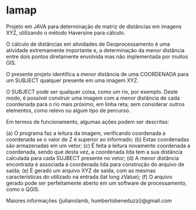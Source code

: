 # lamap
Projeto em JAVA para determinação de matriz de distâncias em imagens XYZ, utilizando o método Haversine para cálculo.

O cálculo de distâncias em atividades de Geoprocessamento é uma atividade extremamente importante e, a determinação da menor distância entre dois pontos diretamente envolvida mas não implementada por muitos GIS.

O presente projeto identifica a menor distãncia de uma COORDENADA para um SUBJECT qualquer presente em uma imagem XYZ.

O SUBJECT pode ser qualquer coisa, como um rio, por exemplo. Deste modo, é possível construir uma imagem com a menor distância de cada coordenada para o rio mais próximo, em linha reta; sem considerar outros elementos, como relevo ou algum tipo de percurso.

Em termos de funcionamento, algumas ações podem ser descritas:

(a) O programa faz a leitura da imagem, verificando coordenada a coordenada se o valor de Z é superior ao informado;
(b) Estas coordenadas são armazenadas em um vetor;
(c) É feita a leitura novamente coordenada a coordenada, sendo que desta vez, a coordenada lida tem a sua distância calculada para cada SUJBECT presente no vetor;
(d) A menor distância encontrada é associada a coordenada lida para construção do arquivo de saída;
(e) É gerado um arquivo XYZ de saída, com as mesmas características do utilizado na entrada (lat long zValue);
(f) O arquivo gerado pode ser perfeitamente aberto em um software de processamento, como o QGIS.

Maiores informações {julianolamb, humbertobeneduzzi}@gmail.com
